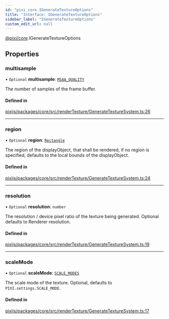 ```yaml
---
id: "pixi_core.IGenerateTextureOptions"
title: "Interface: IGenerateTextureOptions"
sidebar_label: "IGenerateTextureOptions"
custom_edit_url: null
---
```


[@pixi/core](../modules/pixi_core.md).IGenerateTextureOptions

## Properties

### multisample

• `Optional` **multisample**: [`MSAA_QUALITY`](../enums/pixi_core.MSAA_QUALITY.md)

The number of samples of the frame buffer.

#### Defined in

[pixijs/packages/core/src/renderTexture/GenerateTextureSystem.ts:26](https://github.com/pixijs/pixijs/blob/2194fe5c5/packages/core/src/renderTexture/GenerateTextureSystem.ts#L26)

___

### region

• `Optional` **region**: [`Rectangle`](../classes/pixi_core.Rectangle.md)

The region of the displayObject, that shall be rendered,
if no region is specified, defaults to the local bounds of the displayObject.

#### Defined in

[pixijs/packages/core/src/renderTexture/GenerateTextureSystem.ts:24](https://github.com/pixijs/pixijs/blob/2194fe5c5/packages/core/src/renderTexture/GenerateTextureSystem.ts#L24)

___

### resolution

• `Optional` **resolution**: `number`

The resolution / device pixel ratio of the texture being generated. Optional defaults to Renderer resolution.

#### Defined in

[pixijs/packages/core/src/renderTexture/GenerateTextureSystem.ts:19](https://github.com/pixijs/pixijs/blob/2194fe5c5/packages/core/src/renderTexture/GenerateTextureSystem.ts#L19)

___

### scaleMode

• `Optional` **scaleMode**: [`SCALE_MODES`](../enums/pixi_core.SCALE_MODES.md)

The scale mode of the texture. Optional, defaults to `PIXI.settings.SCALE_MODE`.

#### Defined in

[pixijs/packages/core/src/renderTexture/GenerateTextureSystem.ts:17](https://github.com/pixijs/pixijs/blob/2194fe5c5/packages/core/src/renderTexture/GenerateTextureSystem.ts#L17)
